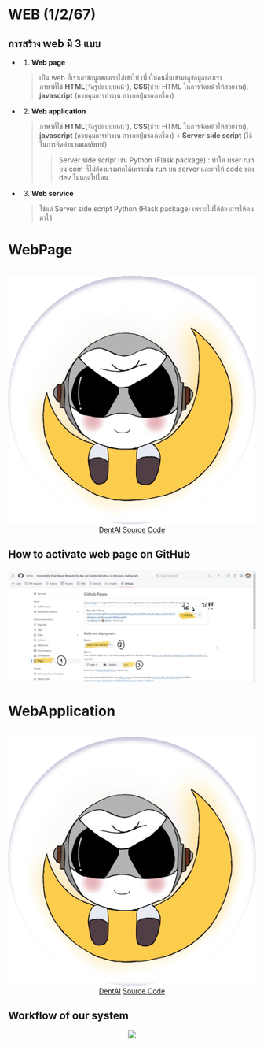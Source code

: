 # WEB (1/2/67)
## การสร้าง web มี 3 แบบ
- 1. **Web page**
  > เป็น web ที่เราเอาข้อมูลของเราใส่เข้าไป เพื่อให้คนอื่นเข้ามาดูข้อมูลของเรา  
  > ภาษาที่ใช้ **HTML**(จัดรูปแบบบหน้า), **CSS**(ช่วย HTML ในการจัดหน้าให้สวยงาม), **javascript** (ควบคุมการทำงาน การกดปุ่มของเครื่อง)
- 2. **Web application**
  > ภาษาที่ใช้ **HTML**(จัดรูปแบบบหน้า), **CSS**(ช่วย HTML ในการจัดหน้าให้สวยงาม), **javascript** (ควบคุมการทำงาน การกดปุ่มของเครื่อง)
  > **+ Server side script** (ใช้ในการคิดคำนวณผลลัพทธ์)  
     >> Server side script เช่น Python (Flask package) : ทำให้ user run บน com ที่ไม่ต้องแรงมากได้เพราะมัน run บน  server และทำให้ code ของ dev ไม่หลุดไปไหน
- 3. **Web service**
  > ใช้แค่ Server side script Python (Flask package)  เพราะไม่ได้ต้องการให้คนมาใข้

# WebPage
<br/>
<div align="center" >
  <img class="logo"src="https://github.com/nattntn/AIPrototype2023/blob/main/lecture/logo3.svg" style="float: center;" style="transform: scale(0.2);">  
</div>

<div align="center" >
  <a href="https://nattntn.github.io/DentAI_webpage/">DentAI</a>  
  <a href="https://github.com/nattntn/DentAI_webpage">Source Code</a> 
</div>

## How to activate web page on GitHub
<img src="https://github.com/nattntn/AIPrototype2023/blob/main/lecture/activate%20web%20page.jpg" width = "600" heigth="600"/>

# WebApplication
<br/>
<div align="center" >
  <img class="logo"src="https://github.com/nattntn/AIPrototype2023/blob/main/lecture/logo3.svg" style="float: center;" style="transform: scale(0.2);">  
</div>

<div align="center" >
  <a href="http://20.249.99.43:5001/">DentAI</a>  
  <a href="https://github.com/NarawitPrathansap/Webapp">Source Code</a>  
</div>

## Workflow of our system
<div align="center" >
   <img class="logo"src="https://github.com/nattntn/AIPrototype2023/blob/main/lecture/workflow%20of%20our%20system.svg" style="float: center;">
</div>




